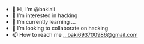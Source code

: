 - 👋 Hi, I’m @bakiali
- 👀 I’m interested in hacking
- 🌱 I’m currently learning ...
- 💞️ I’m looking to collaborate on hacking
- 📫 How to reach me ...baki693700986@gmail.com

<!---
bakiali/bakiali is a ✨ special ✨ repository because its `README.md` (this file) appears on your GitHub profile.
You can click the Preview link to take a look at your changes.
--->

